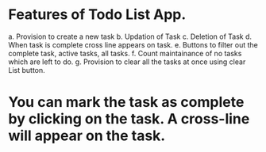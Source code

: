 # Features of Todo List App.
a.	Provision to create a new task
b.	Updation of Task
c.	Deletion of Task
d.	When task is complete cross line appears on task.
e.  Buttons to filter out the complete task, active tasks, all tasks.
f.  Count maintainance of no tasks which are left to do.
g.  Provision to clear all the tasks at once using clear List button.

# You can mark the task as complete by clicking on the task. A cross-line will appear on the task.
